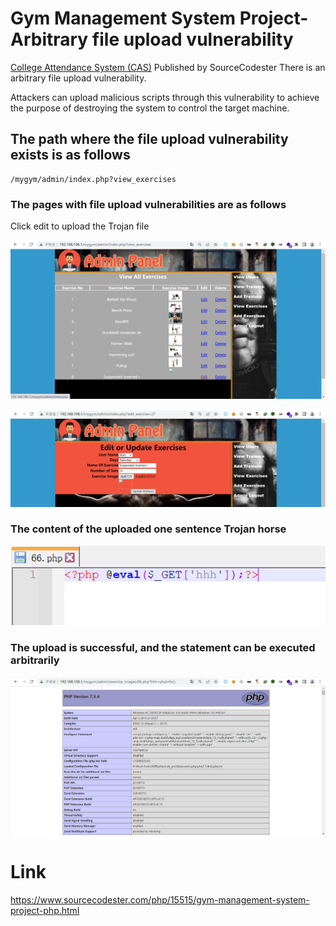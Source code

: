 # Gym Management System Project- Arbitrary file upload vulnerability

[College Attendance System (CAS)](https://www.sourcecodester.com/visual-basic-net/15538/college-attendance-system-cas.html) Published by SourceCodester There is an arbitrary file upload vulnerability.

Attackers can upload malicious scripts through this vulnerability to achieve the purpose of destroying the system to control the target machine.



## The path where the file upload vulnerability exists is as follows

```
/mygym/admin/index.php?view_exercises
```

### The pages with file upload vulnerabilities are as follows

Click edit to upload the Trojan file

![image-20220810114412827](Gym%20Management%20System%20Project-%20Arbitrary%20file%20upload%20vulnerability.assets/image-20220810114412827.png)



![image-20220810115057099](Gym%20Management%20System%20Project-%20Arbitrary%20file%20upload%20vulnerability.assets/image-20220810115057099.png)



### The content of the uploaded one sentence Trojan horse

![image-20220810114453515](Gym%20Management%20System%20Project-%20Arbitrary%20file%20upload%20vulnerability.assets/image-20220810114453515.png)

### The upload is successful, and the statement can be executed arbitrarily

![image-20220810114511938](Gym%20Management%20System%20Project-%20Arbitrary%20file%20upload%20vulnerability.assets/image-20220810114511938.png)

# Link

https://www.sourcecodester.com/php/15515/gym-management-system-project-php.html